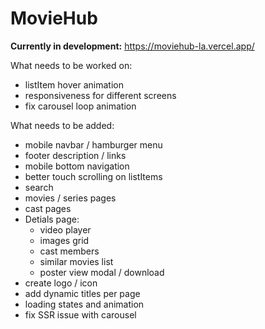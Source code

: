 # MovieHub

**Currently in development:**
https://moviehub-la.vercel.app/

What needs to be worked on:
- listItem hover animation
- responsiveness for different screens
- fix carousel loop animation

What needs to be added:
- mobile navbar / hamburger menu
- footer description / links
- mobile bottom navigation
- better touch scrolling on listItems
- search
- movies / series pages
- cast pages
- Detials page:
  - video player
  - images grid
  - cast members
  - similar movies list
  - poster view modal / download
- create logo / icon
- add dynamic titles per page
- loading states and animation
- fix SSR issue with carousel      
